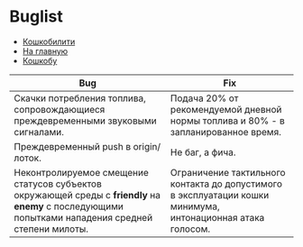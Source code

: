 # Buglist

- [Кошкобилити](https://github.com/noteMASTER11/KoshkaSonya/blob/master/Usage.md)
- [На главную](https://github.com/noteMASTER11/KoshkaSonya/blob/master/README.md)
- [Кошкобу](https://pikabu.ru/story/moyo_byilostalo_6774116)

|Bug|Fix|
| ------------ | ------------ |
|Скачки потребления топлива, сопровождающиеся преждевременными звуковыми сигналами.|Подача 20% от рекомендуемой дневной нормы топлива и 80% - в запланированное время.|
|Преждевременный push в origin/лоток.|Не баг, а фича.|
|Неконтролируемое смещение статусов субъектов окружающей среды c **friendly** на **enemy** с последующими попытками нападения средней степени милоты.|Ограничение тактильного контакта до допустимого в эксплуатации кошки минимума, интонационная атака голосом.|
